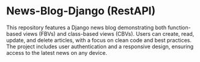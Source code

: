 # News-Blog-Django (RestAPI)
This repository features a Django news blog demonstrating both function-based views (FBVs) and class-based views (CBVs). Users can create, read, update, and delete articles, with a focus on clean code and best practices. The project includes user authentication and a responsive design, ensuring access to the latest news on any device.
